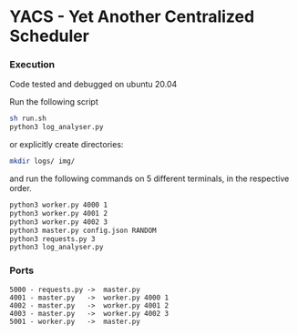 # YACS - Yet Another Centralized Scheduler

### Execution
Code tested and debugged on ubuntu 20.04  

Run the following script

```sh
sh run.sh
python3 log_analyser.py
```
or explicitly create directories:
```sh
mkdir logs/ img/
```
and run the following commands on 5 different terminals, in the respective order.  

```sh
python3 worker.py 4000 1
python3 worker.py 4001 2
python3 worker.py 4002 3
python3 master.py config.json RANDOM
python3 requests.py 3
python3 log_analyser.py 
```


### Ports 
```
5000 - requests.py ->  master.py  
4001 - master.py   ->  worker.py 4000 1  
4002 - master.py   ->  worker.py 4001 2  
4003 - master.py   ->  worker.py 4002 3
5001 - worker.py   ->  master.py
```  
